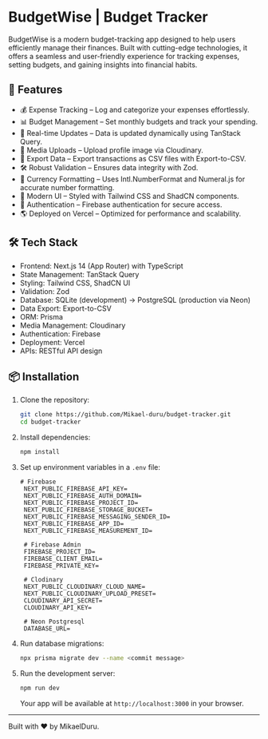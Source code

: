 # BudgetWise | Budget Tracker  

BudgetWise is a modern budget-tracking app designed to help users efficiently manage their finances. Built with cutting-edge technologies, it offers a seamless and user-friendly experience for tracking expenses, setting budgets, and gaining insights into financial habits.  

## 🚀 Features  
- 💰 Expense Tracking – Log and categorize your expenses effortlessly.
- 📊 Budget Management – Set monthly budgets and track your spending.
- 🔄 Real-time Updates – Data is updated dynamically using TanStack Query.
- 📸 Media Uploads – Upload profile image via Cloudinary.
- 📂 Export Data – Export transactions as CSV files with Export-to-CSV.
- 🛠 Robust Validation – Ensures data integrity with Zod.
- 📏 Currency Formatting – Uses Intl.NumberFormat and Numeral.js for accurate number formatting.
- 🎨 Modern UI – Styled with Tailwind CSS and ShadCN components.
- 🔐 Authentication – Firebase authentication for secure access.
- 🌎 Deployed on Vercel – Optimized for performance and scalability.  

## 🛠️ Tech Stack  
- Frontend: Next.js 14 (App Router) with TypeScript
- State Management: TanStack Query
- Styling: Tailwind CSS, ShadCN UI
- Validation: Zod
- Database: SQLite (development) → PostgreSQL (production via Neon)
- Data Export: Export-to-CSV
- ORM: Prisma
- Media Management: Cloudinary
- Authentication: Firebase
- Deployment: Vercel
- APIs: RESTful API design

## 📦 Installation  
1. Clone the repository:  
   ```bash
   git clone https://github.com/Mikael-duru/budget-tracker.git
   cd budget-tracker
   ```
2. Install dependencies:  
   ```bash
   npm install
   ```
3. Set up environment variables in a `.env` file:  
   ```env
   # Firebase
    NEXT_PUBLIC_FIREBASE_API_KEY=
    NEXT_PUBLIC_FIREBASE_AUTH_DOMAIN=
    NEXT_PUBLIC_FIREBASE_PROJECT_ID=
    NEXT_PUBLIC_FIREBASE_STORAGE_BUCKET=
    NEXT_PUBLIC_FIREBASE_MESSAGING_SENDER_ID=
    NEXT_PUBLIC_FIREBASE_APP_ID=
    NEXT_PUBLIC_FIREBASE_MEASUREMENT_ID=

    # Firebase Admin
    FIREBASE_PROJECT_ID=
    FIREBASE_CLIENT_EMAIL=
    FIREBASE_PRIVATE_KEY=
    
    # Clodinary
    NEXT_PUBLIC_CLOUDINARY_CLOUD_NAME=
    NEXT_PUBLIC_CLOUDINARY_UPLOAD_PRESET=
    CLOUDINARY_API_SECRET=
    CLOUDINARY_API_KEY=
    
    # Neon Postgresql
    DATABASE_URL=
   ```
4. Run database migrations:  
   ```bash
   npx prisma migrate dev --name <commit message>
   ```
5. Run the development server:  
   ```bash
   npm run dev
   ```
   Your app will be available at `http://localhost:3000` in your browser.  
---  
Built with ❤️ by MikaelDuru.  
